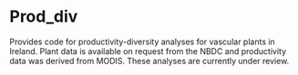 # Prod_div
Provides code for productivity-diversity analyses for vascular plants in Ireland. Plant data is available on request from the NBDC and productivity data was derived from MODIS. These analyses are currently under review. 
